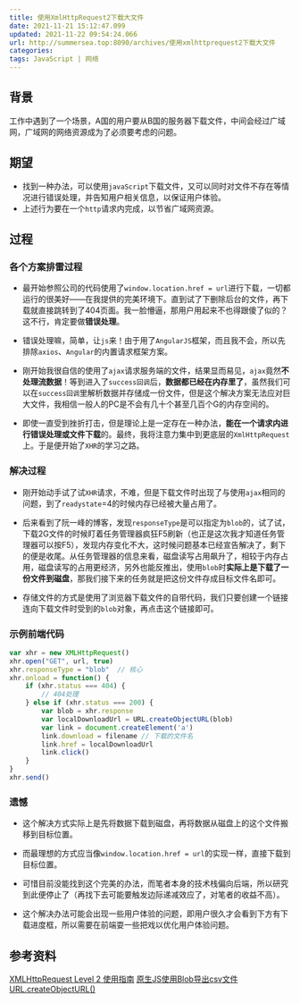 ```yaml
---
title: 使用XmlHttpRequest2下载大文件
date: 2021-11-21 15:12:47.099
updated: 2021-11-22 09:54:24.066
url: http://summersea.top:8090/archives/使用xmlhttprequest2下载大文件
categories: 
tags: JavaScript | 网络
---
```



## 背景

工作中遇到了一个场景，A国的用户要从B国的服务器下载文件，中间会经过广域网，广域网的网络资源成为了必须要考虑的问题。


## 期望

- 找到一种办法，可以使用`javaScript`下载文件，又可以同时对文件不存在等情况进行错误处理，并告知用户相关信息，以保证用户体验。
- 上述行为要在一个`http`请求内完成，以节省广域网资源。


## 过程

### 各个方案排雷过程
- 最开始参照公司的代码使用了`window.location.href = url`进行下载，一切都运行的很美好——在我提供的完美环境下。直到试了下删除后台的文件，再下载就直接跳转到了404页面。我一脸懵逼，那用户用起来不也得跟傻了似的？这不行，肯定要做**错误处理**。


- 错误处理嘛，简单，让`js`来！由于用了`AngularJS`框架，而且我不会，所以先排除`axios`、`Angular`的内置请求框架方案。

- 刚开始我很自信的使用了`ajax`请求服务端的文件，结果显而易见，`ajax`竟然**不处理流数据**！等到进入了`success回调`后，**数据都已经在内存里了**，虽然我们可以在`success回调`里解析数据并存储成一份文件，但是这个解决方案无法应对巨大文件，我相信一般人的PC是不会有几十个甚至几百个G的内存空间的。

- 即使一直受到挫折打击，但是理论上是一定存在一种办法，**能在一个请求内进行错误处理或文件下载**的。最终，我将注意力集中到更底层的`XmlHttpRequest`上。于是便开始了`XHR`的学习之路。


### 解决过程

- 刚开始动手试了试`XHR`请求，不难，但是下载文件时出现了与使用`ajax`相同的问题，到了`readystate`=4的时候内存已经被大量占用了。

- 后来看到了阮一峰的博客，发现`responseType`是可以指定为`blob`的，试了试，下载2G文件的时候盯着任务管理器疯狂F5刷新（也正是这次我才知道任务管理器可以按F5），发现内存变化不大，这时候问题基本已经宣告解决了，剩下的便是收尾。从任务管理器的信息来看，磁盘读写占用飙升了，相较于内存占用，磁盘读写的占用更经济，另外也能反推出，使用`blob`时**实际上是下载了一份文件到磁盘**，那我们接下来的任务就是把这份文件存成目标文件名即可。

- 存储文件的方式是使用了浏览器下载文件的自带代码，我们只要创建一个链接连向下载文件时受到的`blob`对象，再点击这个链接即可。

### 示例前端代码
``` javascript
var xhr = new XMLHttpRequest()
xhr.open("GET", url, true)
xhr.responseType = "blob"  // 核心
xhr.onload = function() {
    if (xhr.status === 404) {
        // 404处理
    } else if (xhr.status === 200) {
        var blob = xhr.response
        var localDownloadUrl = URL.createObjectURL(blob)
        var link = document.createElement('a')
        link.download = filename // 下载的文件名
        link.href = localDownloadUrl
        link.click()
    }
}
xhr.send()
```

### 遗憾
- 这个解决方式实际上是先将数据下载到磁盘，再将数据从磁盘上的这个文件搬移到目标位置。

- 而最理想的方式应当像`window.location.href = url`的实现一样，直接下载到目标位置。

- 可惜目前没能找到这个完美的办法，而笔者本身的技术栈偏向后端，所以研究到此便停止了（再找下去可能要触发边际递减效应了，对笔者的收益不高）。

- 这个解决办法可能会出现一些用户体验的问题，即用户很久才会看到下方有下载进度框，所以需要在前端耍一些把戏以优化用户体验问题。

## 参考资料
[XMLHttpRequest Level 2 使用指南](https://www.ruanyifeng.com/blog/2012/09/xmlhttprequest_level_2.html)
[原生JS使用Blob导出csv文件](https://www.cnblogs.com/moluy/p/14096490.html)
[URL.createObjectURL()](https://developer.mozilla.org/zh-CN/docs/Web/API/URL/createObjectURL)